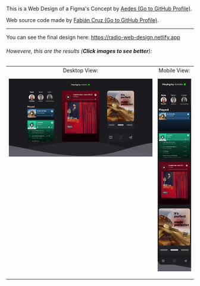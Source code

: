 This is a Web Design of a Figma's Concept by [Aedes (Go to GitHub Profile)](https://github.com/aedes0).

Web source code made by [Fabián Cruz (Go to GitHub Profile)](https://github.com/FabianCruz-0).

<hr>

You can see the final design here: https://radio-web-design.netlify.app
<br>

###### Howevere, this are the results (<strong><i>Click images to see better</i></strong>):
<table>
<tr>
<td valign=top>
<center>
Desktop View:<br>

![Desktop](https://raw.githubusercontent.com/FabianCruz-0/Radio-Web-Design/master/style/images/final-results/desktop.png)
</center>
</td>
<td>
<center>
Mobile View:<br>

![Mobile](https://raw.githubusercontent.com/FabianCruz-0/Radio-Web-Design/master/style/images/final-results/mobile.png)
</center>
</td>
</tr>
</table>